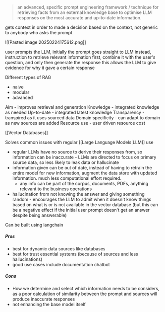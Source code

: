 > an advanced, specific prompt engineering framework / technique for retrieving facts from an external knowledge base to optimise LLM responses on the most accurate and up-to-date information. 

gets context in order to made a decision based on the context, not generic to anybody who asks the prompt

![[Pasted image 20250224175612.png]]

user prompts the LLM, initially the prompt goes straight to LLM 
instead, instruction to retrieve relevant information first, combine it with the user's question, and only then generate the response 
this allows the LLM to give evidence for why it gave a certain response 

Different types of RAG
- naive
- modular
- advanced

Aim - improves retrieval and generation
Knowledge - integrated knowledge as needed 
Up-to-date - integrated latest knowledge 
Transparency - transpired as it uses sourced data 
Domain specificity - can adapt to domain as new sources are added 
Resource use - user driven resource cost 

[[Vector Databases]]

Solves common issues with regular [[Large Language Models|LLM]] use
- regular LLMs have no source to derive their responses from, so information can be inaccurate - LLMs are directed to focus on primary source data, so less likely to leak data or hallucinate
- information given can be out of date, instead of having to retrain the entire model for new information, augment the data store with updated information. much less computational effort required. 
	- any info can be part of the corpus, documents, PDFs, anything relevant to the business operations
- hallucination from not knowing the answer and giving something random - encourages the LLM to admit when it doesn't know things based on what is or is not available in the vector database (but this can be a negative effect if the initial user prompt doesn't get an answer despite being answerable)

Can be built using langchain 

##### Pros 
- best for dynamic data sources like databases 
- best for trust essential systems (because of sources and less hallucinations)
- good use cases include documentation chatbot

##### Cons
- How we determine and select which information needs to be considers, as a poor calculation of similarity between the prompt and sources will produce inaccurate responses  
- not enhancing the base model itself